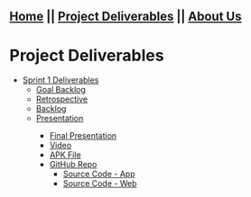 ## [Home](README.md) || [Project Deliverables](project-deliverables.md) || [About Us](about-us.md)

# Project Deliverables

<section class="main-content">
      <ul>
        <li><a href="https://github.com/shoffman813/Tutorly/tree/master/deliverables/sprint1">Sprint 1 Deliverables</a>
             <ul>
                  <li><a href="https://github.com/shoffman813/Tutorly/blob/master/deliverables/sprint1/Sprint1GoalBacklog.docx">Goal Backlog</a>
        </li>
            <li><a href="https://github.com/shoffman813/Tutorly/blob/master/deliverables/sprint1/Sprint1Retrospective.docx">Retrospective</a>
        </li>
            <li><a href="https://github.com/shoffman813/Tutorly/blob/master/deliverables/sprint1/backlog">Backlog</a>
        </li>
            <li><a href="https://github.com/shoffman813/Tutorly/blob/master/deliverables/sprint1/sprint1_presentation.pdf">Presentation</a>
                  </li>
             <ul>
        <li><a href="http://promopass.github.io/FinalPresentation.pdf">Final Presentation</a>
        </li>
        <li><a href="https://youtu.be/AqwRxQHTk6M">Video</a>
        </li>
                <li><a href="http://promopass.github.io/PromoPass.apk">APK File</a>
        </li>
        <li><a href="http://github.com/PromoPass">GitHub Repo</a>
            <ul>
              <li>
                  <a href="http://promopass.github.io/PromoPass.zip">Source Code - App</a></li>
                  <li><a href="https://github.com/PromoPass/web">Source Code - Web</li>
                </ul>
              </ul>
        </li>
        </li>
      </ul>
